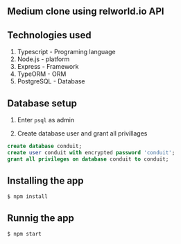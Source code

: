 ## Medium clone using relworld.io API

## Technologies used

1. Typescript - Programing language
2. Node.js - platform
3. Express - Framework 
4. TypeORM - ORM
5. PostgreSQL - Database

## Database setup

1. Enter `psql` as admin

2. Create database user and grant all privillages

```SQL
create database conduit;
create user conduit with encrypted password 'conduit';
grant all privileges on database conduit to conduit;
```

## Installing the app
```$ npm install```

## Runnig the app
```$ npm start```   